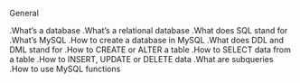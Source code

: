General

.What’s a database
.What’s a relational database
.What does SQL stand for
.What’s MySQL
.How to create a database in MySQL
.What does DDL and DML stand for
.How to CREATE or ALTER a table
.How to SELECT data from a table
.How to INSERT, UPDATE or DELETE data
.What are subqueries
.How to use MySQL functions
